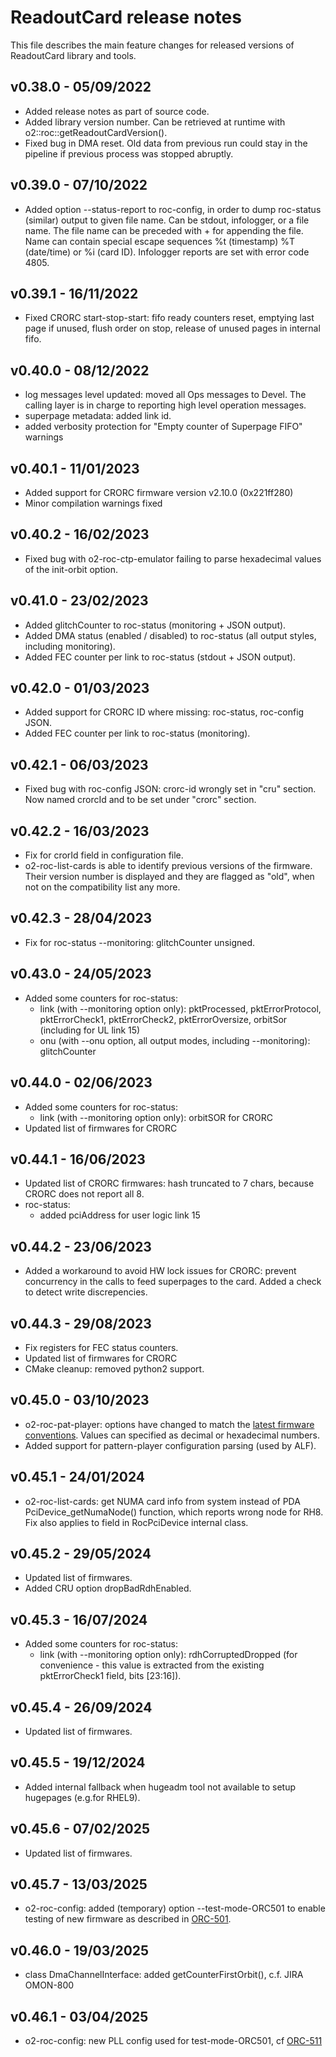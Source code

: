 # ReadoutCard release notes

This file describes the main feature changes for released versions of ReadoutCard library and tools.

## v0.38.0 - 05/09/2022
- Added release notes as part of source code.
- Added library version number. Can be retrieved at runtime with o2::roc::getReadoutCardVersion().
- Fixed bug in DMA reset. Old data from previous run could stay in the pipeline if previous process was stopped abruptly. 

## v0.39.0 - 07/10/2022
- Added option --status-report to roc-config, in order to dump roc-status (similar) output to given file name. Can be stdout, infologger, or a file name. The file name can be preceded with + for appending the file. Name can contain special escape sequences %t (timestamp) %T (date/time) or %i (card ID). Infologger reports are set with error code 4805.

## v0.39.1 - 16/11/2022
- Fixed CRORC start-stop-start: fifo ready counters reset, emptying last page if unused, flush order on stop, release of unused pages in internal fifo.

## v0.40.0 - 08/12/2022
- log messages level updated: moved all Ops messages to Devel. The calling layer is in charge to reporting high level operation messages.
- superpage metadata: added link id.
- added verbosity protection for "Empty counter of Superpage FIFO" warnings

## v0.40.1 - 11/01/2023
- Added support for CRORC firmware version v2.10.0 (0x221ff280)
- Minor compilation warnings fixed

## v0.40.2 - 16/02/2023
- Fixed bug with o2-roc-ctp-emulator failing to parse hexadecimal values of the init-orbit option.

## v0.41.0 - 23/02/2023
- Added glitchCounter to roc-status (monitoring + JSON output).
- Added DMA status (enabled / disabled) to roc-status (all output styles, including monitoring).
- Added FEC counter per link to roc-status (stdout + JSON output).

## v0.42.0 - 01/03/2023
- Added support for CRORC ID where missing: roc-status, roc-config JSON.
- Added FEC counter per link to roc-status (monitoring).

## v0.42.1 - 06/03/2023
- Fixed bug with roc-config JSON: crorc-id wrongly set in "cru" section. Now named crorcId and to be set under "crorc" section.

## v0.42.2 - 16/03/2023
- Fix for crorId field in configuration file.
- o2-roc-list-cards is able to identify previous versions of the firmware. Their version number is displayed and they are flagged as "old", when not on the compatibility list any more.

## v0.42.3 - 28/04/2023
- Fix for roc-status --monitoring: glitchCounter unsigned.

## v0.43.0 - 24/05/2023
- Added some counters for roc-status:
  - link (with --monitoring option only): pktProcessed, pktErrorProtocol, pktErrorCheck1, pktErrorCheck2, pktErrorOversize, orbitSor (including for UL link 15)
  - onu (with --onu option, all output modes, including --monitoring): glitchCounter

## v0.44.0 - 02/06/2023
- Added some counters for roc-status:
  - link (with --monitoring option only): orbitSOR for CRORC
- Updated list of firmwares for CRORC

## v0.44.1 - 16/06/2023
- Updated list of CRORC firmwares: hash truncated to 7 chars, because CRORC does not report all 8.
- roc-status:
  - added pciAddress for user logic link 15

## v0.44.2 - 23/06/2023
- Added a workaround to avoid HW lock issues for CRORC: prevent concurrency in the calls to feed superpages to the card. Added a check to detect write discrepencies.

## v0.44.3 - 29/08/2023
- Fix registers for FEC status counters.
- Updated list of firmwares for CRORC
- CMake cleanup: removed python2 support.

## v0.45.0 - 03/10/2023
- o2-roc-pat-player: options have changed to match the [latest firmware conventions](https://gitlab.cern.ch/alice-cru/cru-fw/-/tree/pplayer/TTC#address-table). Values can specified as decimal or hexadecimal numbers.
- Added support for pattern-player configuration parsing (used by ALF).

## v0.45.1 - 24/01/2024
- o2-roc-list-cards:  get NUMA card info from system instead of PDA PciDevice_getNumaNode() function, which reports wrong node for RH8. Fix also applies to field in RocPciDevice internal class.

## v0.45.2 - 29/05/2024
- Updated list of firmwares.
- Added CRU option dropBadRdhEnabled.

## v0.45.3 - 16/07/2024
- Added some counters for roc-status:
  - link (with --monitoring option only): rdhCorruptedDropped (for convenience - this value is extracted from the existing pktErrorCheck1 field, bits [23:16]).

## v0.45.4 - 26/09/2024
- Updated list of firmwares.

## v0.45.5 - 19/12/2024
- Added internal fallback when hugeadm tool not available to setup hugepages (e.g.for RHEL9).

## v0.45.6 - 07/02/2025
- Updated list of firmwares.

## v0.45.7 - 13/03/2025
- o2-roc-config: added (temporary) option --test-mode-ORC501 to enable testing of new firmware as described in [ORC-501](https://its.cern.ch/jira/browse/ORC-501).

## v0.46.0 - 19/03/2025
- class DmaChannelInterface: added getCounterFirstOrbit(), c.f. JIRA OMON-800

## v0.46.1 - 03/04/2025
- o2-roc-config: new PLL config used for test-mode-ORC501, cf [ORC-511](https://its.cern.ch/jira/browse/ORC-511)
